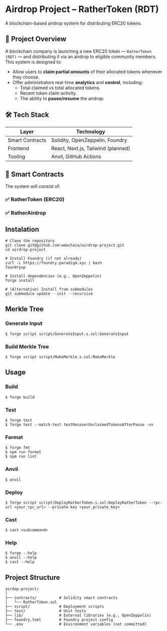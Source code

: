 # Airdrop Project – RatherToken (RDT)

A blockchain-based airdrop system for distributing ERC20 tokens.

## 🚀 Project Overview

A blockchain company is launching a new ERC20 token — `RatherToken (RDT)` — and distributing it via an airdrop to eligible community members. This system is designed to:

- Allow users to **claim partial amounts** of their allocated tokens whenever they choose.
- Offer administrators real-time **analytics** and **control**, including:
  - Total claimed vs total allocated tokens.
  - Recent token claim activity.
  - The ability to **pause/resume** the airdrop.

## 🛠️ Tech Stack

| Layer       | Technology                 |
|-------------|-----------------------------|
| Smart Contracts | Solidity, OpenZeppelin, Foundry |
| Frontend    | React, Next.js, Tailwind (planned) |
| Tooling     | Anvil, GitHub Actions |

## 🔐 Smart Contracts

The system will consist of:

### ✅ RatherToken (ERC20)
### ✅ RatherAirdrop 

## Instalation

```
# Clone the repository
git clone git@github.com:wmachaca/airdrop-project.git
cd airdrop-project

# Install Foundry (if not already)
curl -L https://foundry.paradigm.xyz | bash
foundryup

# Install dependencies (e.g., OpenZeppelin)
forge install

# (Alternative) Install from submodules
git submodule update --init --recursive

```

## Merkle Tree

### Generate Input

```shell
$ forge script script/GenerateInput.s.sol:GenerateInput
```

### Build Merkle Tree

```shell
$ forge script script/MakeMerkle.s.sol:MakeMerkle
```


## Usage

### Build

```shell
$ forge build
```

### Test

```shell
$ forge test
$ forge test --match-test testRecoverUnclaimedTokensAfterPause -vv
```

### Format

```shell
$ forge fmt
$ npm run format
$ npm run lint
```

### Anvil

```shell
$ anvil
```

### Deploy

```shell
$ forge script script/DeployRatherToken.s.sol:DeployRatherToken --rpc-url <your_rpc_url> --private-key <your_private_key>
```

### Cast

```shell
$ cast <subcommand>
```

### Help

```shell
$ forge --help
$ anvil --help
$ cast --help
```

## Project Structure

```
airdop-project/
│
├── contracts/          # Solidity smart contracts
│   └── RatherToken.sol
├── script/             # Deployment scripts
├── test/               # Unit tests
├── lib/                # External libraries (e.g., OpenZeppelin)
├── foundry.toml        # Foundry project config
└── .env                # Environment variables (not committed)

```